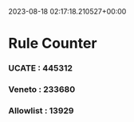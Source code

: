 2023-08-18 02:17:18.210527+00:00
# Rule Counter 
 ### UCATE : 445312

 ### Veneto : 233680

 ### Allowlist : 13929